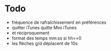 # Todo #

* fréquence de rafraîchissement en préférences
* quitter iTunes quitte Mini iTunes
* et réciproquement
* format des temps mm:ss si hh==0
* les flèches g/d déplacent de 10s
